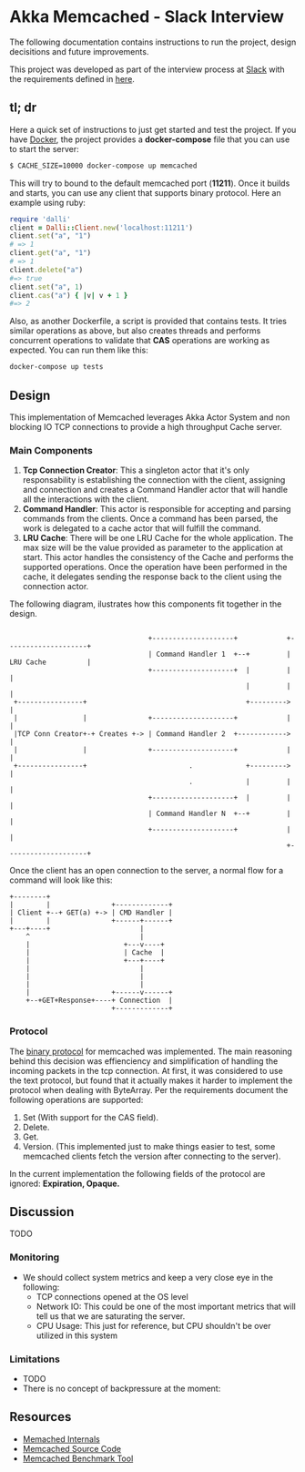 # Akka Memcached - Slack Interview

The following documentation contains instructions to run the project, design decisitions and future improvements.

This project was developed as part of the interview process at [Slack](https://slack.com) with the requirements defined in [here](https://slack-files.com/T12KS1G65-F3RUY3WJU-abf35e46b2).

## tl; dr

Here a quick set of instructions to just get started and test the project. If you have [Docker](https://www.docker.com), the project provides a **docker-compose** file that you can use to start the server:

```bash
$ CACHE_SIZE=10000 docker-compose up memcached
```
This will try to bound to the default memcached port (**11211**). Once it builds and starts, you can use any client that supports binary protocol. Here an example using ruby:
```ruby
require 'dalli'
client = Dalli::Client.new('localhost:11211')
client.set("a", "1")
# => 1
client.get("a", "1")
# => 1
client.delete("a")
#=> true
client.set("a", 1)
client.cas("a") { |v| v + 1 }
#=> 2
```
Also, as another Dockerfile, a script is provided that contains tests. It tries similar operations as above, but also creates threads and performs concurrent operations to validate that **CAS** operations are working as expected. You can run them like this:

```bash
docker-compose up tests
```

## Design

This implementation of Memcached leverages Akka Actor System and non blocking IO TCP connections to provide
a high throughput Cache server. 

### Main Components
1. **Tcp Connection Creator**: This a singleton actor that it's only responsability is establishing the connection with the client, assigning and connection and  creates a Command Handler actor that will handle all the interactions with the client. 
2. **Command Handler**: This actor is responsible for accepting and parsing commands from the clients. Once a command has been parsed, the work is delegated to a cache actor that will fulfill the command.
3. **LRU Cache**: There will be one LRU Cache for the whole application. The max size will be the value provided as parameter to the application at start. This actor handles the consistency of the Cache and performs the supported operations. Once the operation have been performed in the cache, it delegates sending the response back to the client using the connection actor. 
    
The following diagram, ilustrates how this components fit together in the design.

```

                                  +--------------------+            +--------------------+
                                  | Command Handler 1  +--+         | LRU Cache          |
                                  +--------------------+  |         |                    |
                                                          |         |                    |
 +----------------+                                       +--------->                    |
 |                |               +--------------------+            |                    |
 |TCP Conn Creator+-+ Creates +-> | Command Handler 2  +------------>                    |
 |                |               +--------------------+            |                    |
 +----------------+                         .             +--------->                    |
                                            .             |         |                    |
                                  +--------------------+  |         |                    |
                                  | Command Handler N  +--+         |                    |
                                  +--------------------+            |                    |
                                                                    +--------------------+

```

Once the client has an open connection to the server, a normal flow for a command will look like this:

```
+--------+
|        |               +-------------+
| Client +--+ GET(a) +-> | CMD Handler |
|        |               +------+------+
+---+----+                      |
    ^                           |
    |                       +---v----+
    |                       | Cache  |
    |                       +---+----+
    |                           |
    |                           |
    |                           |
    |                    +------v------+
    +--+GET+Response+----+ Connection  |
                         +-------------+

```

### Protocol

The [binary protocol](https://cloud.github.com/downloads/memcached/memcached/protocol-binary.txt) for memcached was implemented. The main reasoning behind this decision was effienciency and simplification of handling the incoming packets in the tcp connection. At first, it was considered to use the text protocol, but found that it actually makes it harder to implement the protocol when dealing with ByteArray. Per the requirements document the following operations are supported:

1. Set (With support for the CAS field).
2. Delete.
3. Get.
4. Version. (This implemented just to make things easier to test, some memcached clients fetch the version after connecting to the server). 

In the current implementation the following fields of the protocol are ignored: **Expiration, Opaque.**

## Discussion
TODO
### Monitoring 

* We should collect system metrics and keep a very close eye in the following: 
    * TCP connections opened at the OS level
    * Network IO: This could be one of the most important metrics that will tell us that we are saturating the server. 
    * CPU Usage: This just for reference, but CPU shouldn't be over utilized in this system
    
### Limitations
* TODO
* There is no concept of backpressure at the moment:  

## Resources
* [Memached Internals](https://www.adayinthelifeof.nl/2011/02/06/memcache-internals/)
* [Memcached Source Code](https://github.com/memcached/memcached)
* [Memcached Benchmark Tool](https://redislabs.com/blog/memtier_benchmark-a-high-throughput-benchmarking-tool-for-redis-memcached/)
